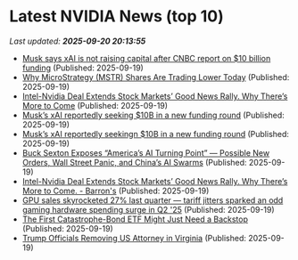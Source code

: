 # Latest NVIDIA News (top 10)
_Last updated: **2025-09-20 20:13:55**_

- [Musk says xAI is not raising capital after CNBC report on $10 billion funding](https://www.livemint.com/companies/news/musk-says-xai-is-not-raising-capital-after-cnbc-report-on-10-billion-funding-11758312702713.html) (Published: 2025-09-19)
- [Why MicroStrategy (MSTR) Shares Are Trading Lower Today](https://finance.yahoo.com/news/why-microstrategy-mstr-shares-trading-200638900.html) (Published: 2025-09-19)
- [Intel-Nvidia Deal Extends Stock Markets’ Good News Rally. Why There’s More to Come](https://biztoc.com/x/da2aa1995b8b5551) (Published: 2025-09-19)
- [Musk’s xAI reportedly seeking $10B in a new funding round](https://cryptoslate.com/musks-xai-reportedly-seeking-10b-in-a-new-funding-round/) (Published: 2025-09-19)
- [Musk’s xAI reportedly seekingn $10B in a new funding round](https://cryptoslate.com/musks-xai-reportedly-seekingn-10b-in-a-new-funding-round/) (Published: 2025-09-19)
- [Buck Sexton Exposes “America’s AI Turning Point” — Possible New Orders, Wall Street Panic, and China’s AI Swarms](https://www.globenewswire.com/news-release/2025/09/19/3153378/0/en/Buck-Sexton-Exposes-America-s-AI-Turning-Point-Possible-New-Orders-Wall-Street-Panic-and-China-s-AI-Swarms.html) (Published: 2025-09-19)
- [Intel-Nvidia Deal Extends Stock Markets’ Good News Rally. Why There’s More to Come. - Barron's](https://slashdot.org/firehose.pl?op=view&amp;id=179376720) (Published: 2025-09-19)
- [GPU sales skyrocketed 27% last quarter — tariff jitters sparked an odd gaming hardware spending surge in Q2 '25](https://www.tomshardware.com/video-games/pc-gaming/gpu-sales-skyrocketed-27-percent-last-quarter-tariff-jitters-sparked-an-odd-gaming-hardware-spending-surge-in-q2-25) (Published: 2025-09-19)
- [The First Catastrophe-Bond ETF Might Just Need a Backstop](https://biztoc.com/x/6dd4317fa41e3f9d) (Published: 2025-09-19)
- [Trump Officials Removing US Attorney in Virginia](https://biztoc.com/x/64d656333e1db6a2) (Published: 2025-09-19)
